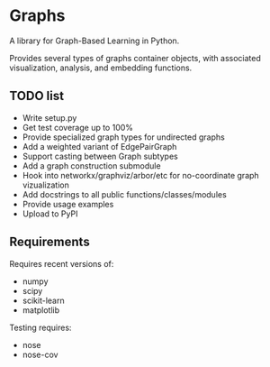 # Graphs

A library for Graph-Based Learning in Python.

Provides several types of graphs container objects,
with associated visualization, analysis, and embedding functions.

## TODO list

  * Write setup.py
  * Get test coverage up to 100%
  * Provide specialized graph types for undirected graphs
  * Add a weighted variant of EdgePairGraph
  * Support casting between Graph subtypes
  * Add a graph construction submodule
  * Hook into networkx/graphviz/arbor/etc for no-coordinate graph vizualization
  * Add docstrings to all public functions/classes/modules
  * Provide usage examples
  * Upload to PyPI

## Requirements

Requires recent versions of:

  * numpy
  * scipy
  * scikit-learn
  * matplotlib

Testing requires:

  * nose
  * nose-cov

